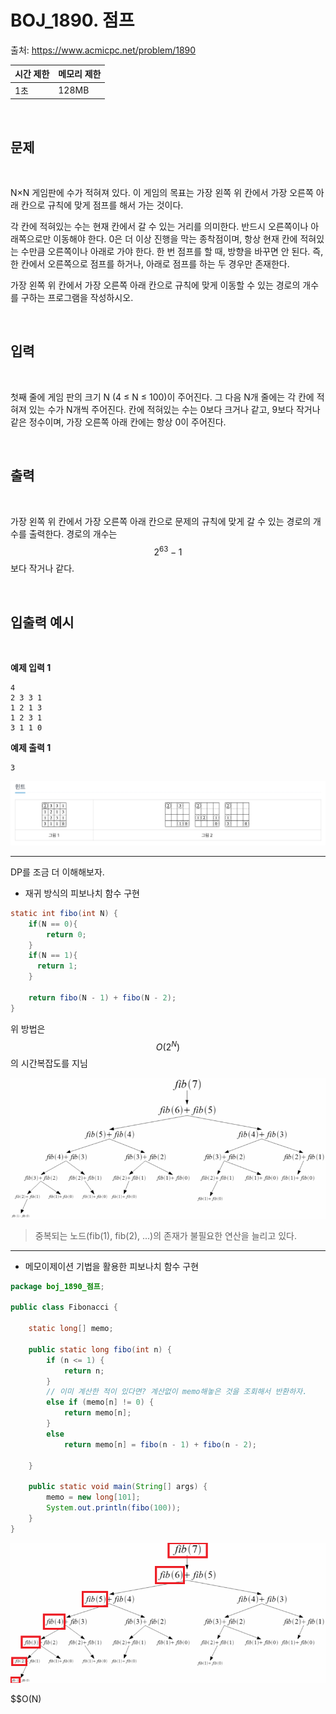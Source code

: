 # BOJ_1890. 점프


출처: https://www.acmicpc.net/problem/1890


|   시간 제한   |   메모리 제한 |
|   ---       |     ---    |
|   1초      |    128MB     |

<br>

## 문제

<br>

N×N 게임판에 수가 적혀져 있다. 이 게임의 목표는 가장 왼쪽 위 칸에서 가장 오른쪽 아래 칸으로 규칙에 맞게 점프를 해서 가는 것이다.

각 칸에 적혀있는 수는 현재 칸에서 갈 수 있는 거리를 의미한다. 반드시 오른쪽이나 아래쪽으로만 이동해야 한다. 0은 더 이상 진행을 막는 종착점이며, 항상 현재 칸에 적혀있는 수만큼 오른쪽이나 아래로 가야 한다. 한 번 점프를 할 때, 방향을 바꾸면 안 된다. 즉, 한 칸에서 오른쪽으로 점프를 하거나, 아래로 점프를 하는 두 경우만 존재한다.

가장 왼쪽 위 칸에서 가장 오른쪽 아래 칸으로 규칙에 맞게 이동할 수 있는 경로의 개수를 구하는 프로그램을 작성하시오.

<br>

## 입력

<br>

첫째 줄에 게임 판의 크기 N (4 ≤ N ≤ 100)이 주어진다. 그 다음 N개 줄에는 각 칸에 적혀져 있는 수가 N개씩 주어진다. 칸에 적혀있는 수는 0보다 크거나 같고, 9보다 작거나 같은 정수이며, 가장 오른쪽 아래 칸에는 항상 0이 주어진다.

<br>

## 출력

<br>

가장 왼쪽 위 칸에서 가장 오른쪽 아래 칸으로 문제의 규칙에 맞게 갈 수 있는 경로의 개수를 출력한다. 경로의 개수는 $$2^{63}-1$$보다 작거나 같다.

<br>

## 입출력 예시

<br>


**예제 입력 1**

```
4
2 3 3 1
1 2 1 3
1 2 3 1
3 1 1 0
```

**예제 출력 1**

```
3
```

<img src="./assets/img01.png">



---


DP를 조금 더 이해해보자.

- 재귀 방식의 피보나치 함수 구현
```java
static int fibo(int N) {
	if(N == 0){
        return 0;
    }
	if(N == 1){
      return 1;  
    } 
 
	return fibo(N - 1) + fibo(N - 2);
}
```

위 방법은 $$O(2^N)$$의 시간복잡도를 지님

<img src="./assets/img02.png">


> 중복되는 노드(fib(1), fib(2), ...)의 존재가 불필요한 연산을 늘리고 있다.



---


- 메모이제이션 기법을 활용한 피보나치 함수 구현
```java
package boj_1890_점프;

public class Fibonacci {
	 
    static long[] memo;

    public static long fibo(int n) {
        if (n <= 1) {
            return n;
        }
        // 이미 계산한 적이 있다면? 계산없이 memo해놓은 것을 조회해서 반환하자.
        else if (memo[n] != 0) {
            return memo[n];
        }
        else
            return memo[n] = fibo(n - 1) + fibo(n - 2);
 
    }
    
    public static void main(String[] args) {
        memo = new long[101];
        System.out.println(fibo(100));
    }
}
```

<img src="./assets/img03.png">

$$O(N)